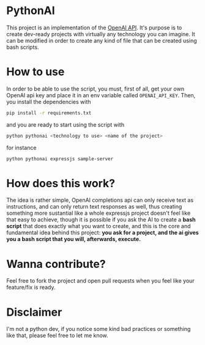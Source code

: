 # PythonAI
This project is an implementation of the [OpenAI API](https://openai.com/api/).
It's purpose is to create dev-ready projects with virtually any technology you can imagine. It can be modified in order to create any kind of file that can be created using bash scripts.

# How to use
In order to be able to use the script, you must, first of all, get your own OpenAI api key and place it in an env variable called `OPENAI_API_KEY`.
Then, you install the dependencies with 

```sh
pip install -r requirements.txt 
```

and you are ready to start using the script with 

```sh
python pythonai <technology to use> <name of the project>
```

for instance

```sh
python pythonai expressjs sample-server
```

# How does this work?
The idea is rather simple, OpenAI completions api can only receive text as instructions, and can only return text responses as well, thus creating something more sustantial like a whole expressjs project doesn't feel like that easy to achieve, though it is possible if you ask the AI to create a **bash script** that does exactly what you want to create, and this is the core and fundamental idea behind this project: **you ask for a project, and the ai gives you a bash script that you will, afterwards, execute.**

# Wanna contribute?
Feel free to fork the project and open pull requests when you feel like your feature/fix is ready.

# Disclaimer
I'm not a python dev, if you notice some kind bad practices or something like that, please feel free to let me know.

